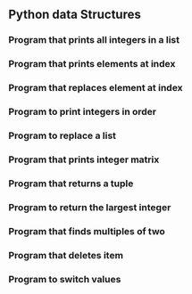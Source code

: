 ## Python data Structures
### Program that prints all integers in a list
### Program that prints elements at index
### Program that replaces element at index
### Program to print integers in order
### Program to replace a list
### Program that prints integer matrix
### Program that returns a tuple 
### Program to return the largest integer
### Program that finds multiples of two
### Program that deletes item
### Program to switch values
